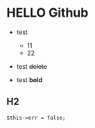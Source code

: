 # HELLO Github
* test
 
    * 11
    * 22
 
* test ~~delete~~
* test **bold**

## H2
~~~php:test.php
$this->err = false;
~~~
